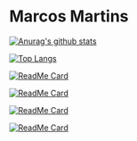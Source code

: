 # Marcos Martins

[![Anurag's github stats](https://github-readme-stats.vercel.app/api?username=devMMartins&count_private=true&show_icons=true&?theme=solarized-light)](https://github.com/anuraghazra/github-readme-stats)

[![Top Langs](https://github-readme-stats.vercel.app/api/top-langs/?username=devMMartins)](https://github.com/anuraghazra/github-readme-stats)

[![ReadMe Card](https://github-readme-stats.vercel.app/api/pin/?username=devMMartins&repo=Economia-Agora-App)](https://github.com/devMMartins/Economia-Agora-App)

[![ReadMe Card](https://github-readme-stats.vercel.app/api/pin/?username=devMMartins&repo=Nasa-Picture-of-Day)](https://github.com/devMMartins/Nasa-Picture-of-Day)

[![ReadMe Card](https://github-readme-stats.vercel.app/api/pin/?username=devMMartins&repo=Todo-Floor)](https://github.com/devMMartins/Todo-Floor)

[![ReadMe Card](https://github-readme-stats.vercel.app/api/pin/?username=devMMartins&repo=todo_sqflite)](https://github.com/devMMartins/todo_sqflite)

